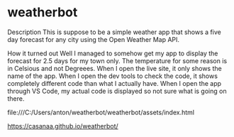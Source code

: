 # weatherbot

Description
This is suppose to be a simple weather app that shows a five day forecast for any city using the Open Weather Map API.

How it turned out
Well I managed to somehow get my app to display the forecast for 2.5 days for my town only. The temperature for some reason is in Celsious and not Degreees.
When I open the live site, it only shows the name of the app. When I open the dev tools to check the code, it shows completely different code than what I actually have. 
When I open the app through VS Code, my actual code is displayed so not sure what is going on there.

file:///C:/Users/anton/weatherbot/weatherbot/assets/index.html 

https://casanaa.github.io/weatherbot/ 

